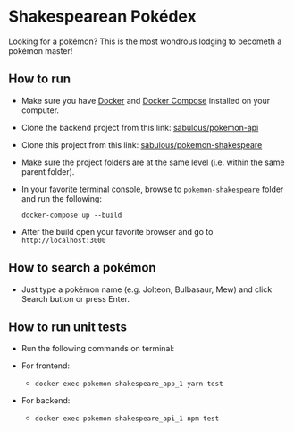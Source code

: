 # Shakespearean Pokédex

Looking for a pokémon? This is the most wondrous lodging to becometh a pokémon master!

## How to run

* Make sure you have [Docker](https://docs.docker.com/desktop/#download-and-install) and [Docker Compose](https://docs.docker.com/compose/install/#install-compose) installed on your computer.

* Clone the backend project from this link: [sabulous/pokemon-api](https://github.com/sabulous/pokemon-api)

* Clone this project from this link: [sabulous/pokemon-shakespeare](https://github.com/sabulous/pokemon-shakespeare)

* Make sure the project folders are at the same level (i.e. within the same parent folder).

* In your favorite terminal console, browse to `pokemon-shakespeare` folder and run the following:

  `docker-compose up --build`

* After the build open your favorite browser and go to `http://localhost:3000`

## How to search a pokémon

* Just type a pokémon name (e.g. Jolteon, Bulbasaur, Mew) and click Search button or press Enter.

## How to run unit tests

* Run the following commands on terminal:

* For frontend:
  - `docker exec pokemon-shakespeare_app_1 yarn test`
* For backend:
  - `docker exec pokemon-shakespeare_api_1 npm test`
